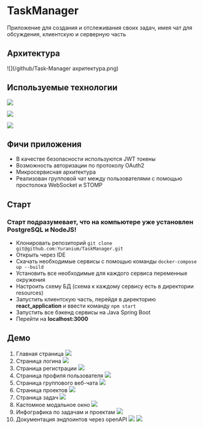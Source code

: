# TaskManager
Приложение для создания и отслеживания своих задач, имея чат для обсуждения, клиентскую и серверную часть

## Архитектура
![](/github/Task-Manager ахритектура.png)

## Используемые технологии
![](https://skillicons.dev/icons?i=java,idea,spring,postgres,mongo)

![](https://skillicons.dev/icons?i=docker,kafka,postman,maven,redis)

![](https://skillicons.dev/icons?i=vscode,nodejs,react,css,js)

## Фичи приложения
* В качестве безопасности используются JWT токены
* Возможность авторизации по протоколу OAuth2
* Микросервисная архитектура
* Реализован групповой чат между пользователями с помощью простолока WebSocket и STOMP

## Старт
### Старт подразумевает, что на компьютере уже установлен PostgreSQL и NodeJS!
* Клонировать репозиторий `git clone git@github.com:Yuranium/TaskManager.git`
* Открыть через IDE
* Скачать необходимые сервисы с помощью команды `docker-compose up --build`
* Установить все необходимые для каждого сервиса переменные окружения
* Настроить схему БД (схема к каждому сервису есть в директории resources)
* Запустить клиентскую часть, перейдя в директорию **react_application** и 
ввести команду `npm start`
* Запустить все бэкенд сервисы на Java Spring Boot
* Перейти на **localhost:3000**

## Демо
1) Главная страница ![](github/main-page.png)
2) Страница логина ![](github/login-page.png)
3) Страница регистрации ![](github/register-page.png)
4) Страница профиля пользователя ![](github/account-page.png)
5) Страница группового веб-чата ![](github/web-chat-page.png)
6) Страница проектов ![](github/project-page.png)
7) Страница задач ![](github/tasks-page.png)
8) Кастомное модальное окно ![](github/modal-window-page.png)
9) Инфографика по задачам и проектам ![](github/charts-page.png)
10) Документация эндпоинтов через openAPI ![](github/open-api-1.png) ![](github/open-api-2.png)